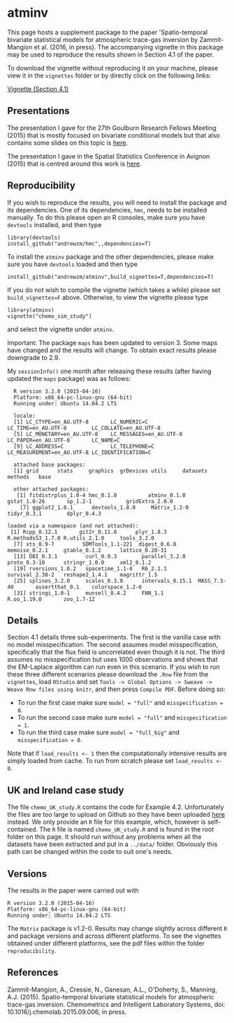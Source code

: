 atminv
=====

This page hosts a supplement package to the paper 'Spatio-temporal bivariate
    statistical models for atmospheric trace-gas inversion by Zammit-Mangion
    et al. (2016, in press). The accompanying vignette in this package
    may be used to reproduce the results shown in Section 4.1 of the paper.

To download the vignette without reproducing it on your machine, please view it in the `vignettes` folder or by directly click on the following links:

[Vignette (Section 4.1)](https://github.com/andrewzm/atminv/blob/master/vignettes/chemo_sim_study.pdf?raw=true)


Presentations
-----

The presentation I gave for the 27th Goulburn Research Fellows Meeting (2015) that is mostly focused on bivariate conditional models but that also contains some slides on this topic is [here](https://github.com/andrewzm/bicon/blob/master/pres/2015_03_Goulburn.pdf?raw=true).

The presentation I gave in the Spatial Statistics Conference in Avignon (2015) that is centred around this work is [here](https://github.com/andrewzm/bicon/blob/master/pres/2015_06_Zammit.pdf?raw=true).



Reproducibility 
-------
    
If you wish to reproduce the results, you will need to install the package and its dependencies. One of its dependencies, `hmc`, needs to be installed manually. To do this please open an R consoles, make sure you have `devtools` installed, and then type

    library(devtools)
    install_github("andrewzm/hmc",,dependencies=T)

To install the `atminv` package and the other dependencies, please make sure you have `devtools` loaded and then type

    install_github("andrewzm/atminv",build_vignettes=T,dependencies=T)
  
If you do not wish to compile the vignette (which takes a while) please set `build_vignettes=F` above. Otherwise, to view the vignette please type

    library(atminv)
    vignette("chemo_sim_study")
    
and select the vignette under `atminv`.

Important: The package `maps` has been updated to version 3. Some maps have changed and the results will change. To obtain exact results please downgrade to 2.9.

My `sessionInfo()` one month after releasing these results (after having updated the `maps` package) was as follows:

      R version 3.2.0 (2015-04-16)
      Platform: x86_64-pc-linux-gnu (64-bit)
      Running under: Ubuntu 14.04.2 LTS

      locale:
      [1] LC_CTYPE=en_AU.UTF-8       LC_NUMERIC=C               LC_TIME=en_AU.UTF-8        LC_COLLATE=en_AU.UTF-8    
      [5] LC_MONETARY=en_AU.UTF-8    LC_MESSAGES=en_AU.UTF-8    LC_PAPER=en_AU.UTF-8       LC_NAME=C                 
      [9] LC_ADDRESS=C               LC_TELEPHONE=C             LC_MEASUREMENT=en_AU.UTF-8 LC_IDENTIFICATION=C       

      attached base packages:
      [1] grid      stats     graphics  grDevices utils     datasets  methods   base     

      other attached packages:
       [1] fitdistrplus_1.0-4 hmc_0.1.0          atminv_0.1.0       gstat_1.0-26       sp_1.2-1           gridExtra_2.0.0   
        [7] ggplot2_1.0.1      devtools_1.8.0     Matrix_1.2-0       tidyr_0.3.1        dplyr_0.4.3       

	loaded via a namespace (and not attached):
	 [1] Rcpp_0.12.1       git2r_0.11.0      plyr_1.8.3        R.methodsS3_1.7.0 R.utils_2.1.0     tools_3.2.0      
	  [7] xts_0.9-7         SDMTools_1.1-221  digest_0.6.8      memoise_0.2.1     gtable_0.1.2      lattice_0.20-31  
	  [13] DBI_0.3.1         curl_0.9.3        parallel_3.2.0    proto_0.3-10      stringr_1.0.0     xml2_0.1.2       
	  [19] rversions_1.0.2   spacetime_1.1-4   R6_2.1.1          survival_2.38-2   reshape2_1.4.1    magrittr_1.5     
	  [25] splines_3.2.0     scales_0.3.0      intervals_0.15.1  MASS_7.3-40       assertthat_0.1    colorspace_1.2-6 
	  [31] stringi_1.0-1     munsell_0.4.2     FNN_1.1           R.oo_1.19.0       zoo_1.7-12       


Details
-------

Section 4.1 details three sub-experiments. The first is the vanilla case with no model misspecification. The second assumes model misspecification, specifically that the flux field is uncorrelated even though it is not. The third assumes no misspecification but uses 1000 observations and shows that the EM-Laplace algorithm can run even in this scenario. If you wish to run these three different scenarios please download the `.Rnw` file from the `vignettes`, load `RStudio` and set `Tools -> Global Options -> Sweave -> Weave Rnw files using knitr`, and then press `Compile PDF`. Before doing so:

- To run the first case make sure `model = "full"` and `misspecification = 0`.
- To run the second case make sure `model = "full"` and `misspecification = 1`.
- To run the third case make sure `model = "full_big"` and `misspecification = 0`.

Note that if `load_results <- 1` then the computationally intensive results are simply loaded from cache. To run from scratch please set `load_results <- 0`.

UK and Ireland case study
-------

The file `chemo_UK_study.R` contains the code for Example 4.2. Unfortunately the files are too large to upload on Github so they have been uploaded [here](http://hpc.niasra.uow.edu.au/ckan/dataset/example-dataset-for-atmospheric-trace-gas-inversion) instead. We only provide an `R` file for this example, which, however is self-contained. The `R` file is named `chemo_UK_study.R` and is found in the root folder on this page. It should run without any problems when all the datasets have been extracted and put in a `../data/` folder. Obviously this path can be changed within the code to suit one's needs.



Versions
--------

The results in the paper were carried out with 

    R version 3.2.0 (2015-04-16)
    Platform: x86_64-pc-linux-gnu (64-bit)
    Running under: Ubuntu 14.04.2 LTS

The `Matrix` package is v1.2-0. Results may change slightly across different `R` and package versions and across different platforms. To see the vignettes obtained under different platforms, see the pdf files within the folder `reproducibility`.

References
-----

Zammit-Mangion, A., Cressie, N., Ganesan, A.L., O'Doherty, S., Manning, A.J. (2015). Spatio-temporal bivariate statistical models for atmospheric trace-gas inversion. Chemometrics and Intelligent Laboratory Systems, doi: 10.1016/j.chemolab.2015.09.006, in press.